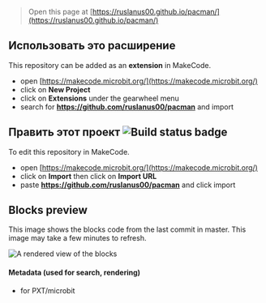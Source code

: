 
> Open this page at [https://ruslanus00.github.io/pacman/](https://ruslanus00.github.io/pacman/)

## Использовать это расширение

This repository can be added as an **extension** in MakeCode.

* open [https://makecode.microbit.org/](https://makecode.microbit.org/)
* click on **New Project**
* click on **Extensions** under the gearwheel menu
* search for **https://github.com/ruslanus00/pacman** and import

## Править этот проект ![Build status badge](https://github.com/ruslanus00/pacman/workflows/MakeCode/badge.svg)

To edit this repository in MakeCode.

* open [https://makecode.microbit.org/](https://makecode.microbit.org/)
* click on **Import** then click on **Import URL**
* paste **https://github.com/ruslanus00/pacman** and click import

## Blocks preview

This image shows the blocks code from the last commit in master.
This image may take a few minutes to refresh.

![A rendered view of the blocks](https://github.com/ruslanus00/pacman/raw/master/.github/makecode/blocks.png)

#### Metadata (used for search, rendering)

* for PXT/microbit
<script src="https://makecode.com/gh-pages-embed.js"></script><script>makeCodeRender("{{ site.makecode.home_url }}", "{{ site.github.owner_name }}/{{ site.github.repository_name }}");</script>
